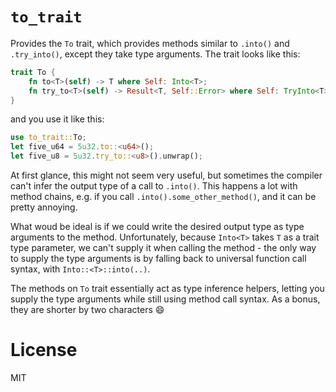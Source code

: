 # `to_trait`

Provides the `To` trait, which provides methods similar to `.into()` and `.try_into()`, except they take type arguments. The trait looks like this:

```rust
trait To {
    fn to<T>(self) -> T where Self: Into<T>;
    fn try_to<T>(self) -> Result<T, Self::Error> where Self: TryInto<T>;
}
```

and you use it like this:

```rust
use to_trait::To;
let five_u64 = 5u32.to::<u64>();
let five_u8 = 5u32.try_to::<u8>().unwrap();
```

At first glance, this might not seem very useful, but sometimes the compiler can't infer the output type of a call to `.into()`. This happens a lot with method chains, e.g. if you call `.into().some_other_method()`, and it can be pretty annoying.

What woud be ideal is if we could write the desired output type as type arguments to the method. Unfortunately, because `Into<T>` takes `T` as a trait type parameter, we can't supply it when calling the method - the only way to supply the type arguments is by falling back to universal function call syntax, with `Into::<T>::into(..)`.

The methods on `To` trait essentially act as type inference helpers, letting you supply the type arguments while still using method call syntax. As a bonus, they are shorter by two characters :smile:

# License

MIT
